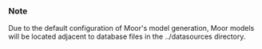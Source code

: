 ### Note

Due to the default configuration of Moor's model generation, Moor models will be located adjacent to database files in the ../datasources directory.
